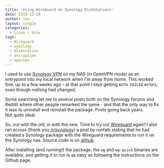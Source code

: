 ```yaml
---
title: 'Using WireGuard on Synology DiskStations'
date: 2019-12-29
author: Jan
layout: single
categories:
  - Linux / Unix
tags:
  - Wireguard
  - synology
  - diskstation
  - encryption
  - openvpn
---
```

I used to use [Synology VPN](https://www.synology.com/en-global/knowledgebase/DSM/help/VPNCenter/vpn_desc) on my NAS (in OpenVPN mode) as an entrypoint into my local network when I'm away from home. This worked fine, up to a few weeks ago - at that point I kept getting ```AUTH FAILED``` errors, even though nothing had changed.  

Some searching let me to several posts both on the Synology forums and Reddit where other people remarked the same - and that the only way to fix it was to uninstall and reinstall the package. Posts going back years.  
Not quite ideal.

So, out with the old, in with the new. Time to try out [Wireguard](https://www.wireguard.com/) again!
I also ran across (thank you [/r/synology](https://reddit.com/r/synology)) a post by runfalk stating that he had created a Synology package with the Wireguard requirements to run it on the Synology nas.
Source code is on [github](https://github.com/runfalk/synology-wireguard).

After installing (and *running!*) the package, the ```wg``` and ```wg-quick``` binaries are available, and getting it to run is as easy as following the instructions on the Github page.
